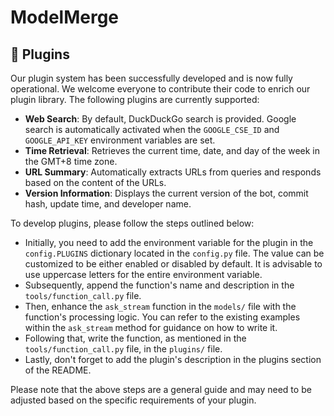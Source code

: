 # ModelMerge

## 🔌 Plugins

Our plugin system has been successfully developed and is now fully operational. We welcome everyone to contribute their code to enrich our plugin library. The following plugins are currently supported:

- **Web Search**: By default, DuckDuckGo search is provided. Google search is automatically activated when the `GOOGLE_CSE_ID` and `GOOGLE_API_KEY` environment variables are set.
- **Time Retrieval**: Retrieves the current time, date, and day of the week in the GMT+8 time zone.
- **URL Summary**: Automatically extracts URLs from queries and responds based on the content of the URLs.
- **Version Information**: Displays the current version of the bot, commit hash, update time, and developer name.

To develop plugins, please follow the steps outlined below:

- Initially, you need to add the environment variable for the plugin in the `config.PLUGINS` dictionary located in the `config.py` file. The value can be customized to be either enabled or disabled by default. It is advisable to use uppercase letters for the entire environment variable.
- Subsequently, append the function's name and description in the `tools/function_call.py` file.
- Then, enhance the `ask_stream` function in the `models/` file with the function's processing logic. You can refer to the existing examples within the `ask_stream` method for guidance on how to write it.
- Following that, write the function, as mentioned in the `tools/function_call.py` file, in the `plugins/` file.
- Lastly, don't forget to add the plugin's description in the plugins section of the README.

Please note that the above steps are a general guide and may need to be adjusted based on the specific requirements of your plugin.